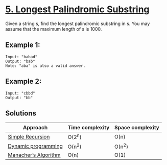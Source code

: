 # [5. Longest Palindromic Substring](https://leetcode.com/problems/longest-palindromic-substring/)

Given a string s, find the longest palindromic substring in s. You may assume that the maximum length of s is 1000.

## Example 1:

```
Input: "babad"
Output: "bab"
Note: "aba" is also a valid answer.
```

## Example 2:

```
Input: "cbbd"
Output: "bb"
```

## Solutions

|   Approach  | Time complexity | Space complexity |
|-------------|-----------------|------------------|
| [Simple Recursion](solution1.md) | O(2<sup>n</sup>) | O(n) |
| [Dynamic programming](solution2.md) | O(n<sup>2</sup>) | O(n<sup>2</sup>) |
| [Manacher’s Algorithm](solution3.md) | O(n) | O(1) |
